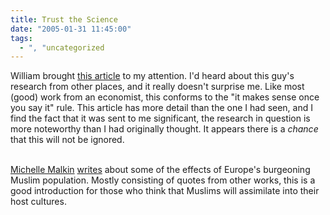 ```yaml
---
title: Trust the Science
date: "2005-01-31 11:45:00"
tags:
  - ", "uncategorized
---
```

William brought <a href="http://www.weeklystandard.com/Content/Public/Articles/000/000/005/080bysuf.asp?pg=1">this
article</a> to my attention.  I'd heard about this guy's research
from other places, and it really doesn't surprise me.  Like most
(good) work from an economist, this conforms to the "it makes sense
once you say it" rule.  This article has more detail than the one I
had seen, and I find the fact that it was sent to me significant,
the research in question is more noteworthy than I had originally
thought.  It appears there is a <em>chance</em> that this will not
be ignored.<br  /><br  />

<a href="http://michellemalkin.com">Michelle Malkin</a> <a href="http://michellemalkin.com/archives/001374.htm">writes</a>
about some of the effects of Europe's burgeoning Muslim population.
Mostly consisting of quotes from other works, this is a good
introduction for those who think that Muslims will assimilate into
their host cultures.


